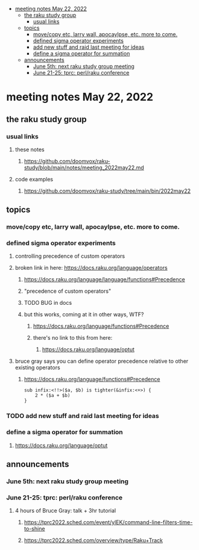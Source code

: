 - [meeting notes May 22, 2022](#org1004c8f)
  - [the raku study group](#org4cb15a4)
    - [usual links](#orge3a9581)
  - [topics](#org309e0f8)
    - [move/copy etc, larry wall, apocaylpse, etc.  more to come.](#org6bffc49)
    - [defined sigma operator experiments](#orgb585ce5)
    - [add new stuff and raid last meeting for ideas](#org9628354)
    - [define a sigma operator for summation](#org217a9ed)
  - [announcements](#org1aa983f)
    - [June 5th: next raku study group meeting](#orgc51a6eb)
    - [June 21-25: tprc: perl/raku conference](#org288e12e)


<a id="org1004c8f"></a>

# meeting notes May 22, 2022


<a id="org4cb15a4"></a>

## the raku study group


<a id="orge3a9581"></a>

### usual links

1.  these notes

    1.  <https://github.com/doomvox/raku-study/blob/main/notes/meeting_2022may22.md>

2.  code examples

    1.  <https://github.com/doomvox/raku-study/tree/main/bin/2022may22>


<a id="org309e0f8"></a>

## topics


<a id="org6bffc49"></a>

### move/copy etc, larry wall, apocaylpse, etc.  more to come.


<a id="orgb585ce5"></a>

### defined sigma operator experiments

1.  controlling precedence of custom operators

2.  broken link in here: <https://docs.raku.org/language/operators>

    1.  <https://docs.raku.org/language/language/functions#Precedence>
    
    2.  "precedence of custom operators"
    
    3.  TODO BUG in docs
    
    4.  but this works, coming at it in other ways, WTF?
    
        1.  <https://docs.raku.org/language/functions#Precedence>
        
        2.  there's no link to this from here:
        
            1.  <https://docs.raku.org/language/optut>

3.  bruce gray says you can define operator precedence relative to other existing operators

    1.  <https://docs.raku.org/language/functions#Precedence>
    
        ```
        sub infix:<!!>($a, $b) is tighter(&infix:<+>) {
            2 * ($a + $b)
        }
        ```


<a id="org9628354"></a>

### TODO add new stuff and raid last meeting for ideas


<a id="org217a9ed"></a>

### define a sigma operator for summation

1.  <https://docs.raku.org/language/optut>


<a id="org1aa983f"></a>

## announcements


<a id="orgc51a6eb"></a>

### June 5th: next raku study group meeting


<a id="org288e12e"></a>

### June 21-25: tprc: perl/raku conference

1.  4 hours of Bruce Gray: talk + 3hr tutorial

    1.  <https://tprc2022.sched.com/event/ylEK/command-line-filters-time-to-shine>
    
    2.  <https://tprc2022.sched.com/overview/type/Raku+Track>
